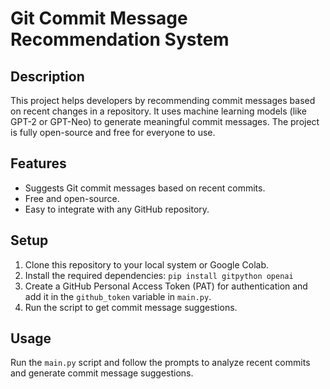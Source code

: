 # Git Commit Message Recommendation System

## Description
This project helps developers by recommending commit messages based on recent changes in a repository. It uses machine learning models (like GPT-2 or GPT-Neo) to generate meaningful commit messages. The project is fully open-source and free for everyone to use.

## Features
- Suggests Git commit messages based on recent commits.
- Free and open-source.
- Easy to integrate with any GitHub repository.

## Setup
1. Clone this repository to your local system or Google Colab.
2. Install the required dependencies: `pip install gitpython openai`
3. Create a GitHub Personal Access Token (PAT) for authentication and add it in the `github_token` variable in `main.py`.
4. Run the script to get commit message suggestions.

## Usage
Run the `main.py` script and follow the prompts to analyze recent commits and generate commit message suggestions.
